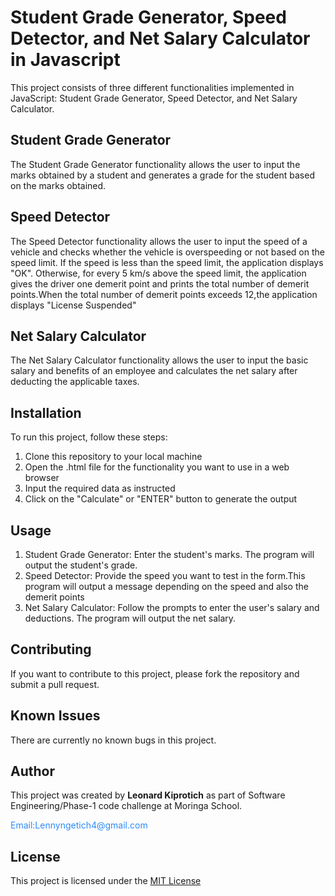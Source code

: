 # Student Grade Generator, Speed Detector, and Net Salary Calculator in Javascript

<p>This project consists of three different functionalities implemented in JavaScript: Student Grade Generator, Speed Detector, and Net Salary Calculator.</p>

<h2>Student Grade Generator</h2>
<p>The Student Grade Generator functionality allows the user to input the marks obtained by a student and generates a grade for the student based on the marks obtained.</p>

<h2>Speed Detector</h2>
<p>The Speed Detector functionality allows the user to input the speed of a vehicle and checks whether the vehicle is overspeeding or not based on the speed limit. If the speed is less than the speed limit, the application displays "OK". Otherwise, for every 5 km/s above the speed limit, the application gives the driver one demerit point and prints the total number of demerit points.When the total number of demerit points exceeds 12,the application displays "License Suspended"</p>

<h2>Net Salary Calculator</h2>
<p>The Net Salary Calculator functionality allows the user to input the basic salary and benefits of an employee and calculates the net salary after deducting the applicable taxes.</p>

<h2>Installation</h2>
<p>To run this project, follow these steps: </p>
<ol>
<li>Clone this repository to your local machine</li> 
<li>Open the .html file for the functionality you want to use in a web browser</li>
<li>Input the required data as instructed</li>
<li>Click on the "Calculate" or "ENTER" button to generate the output</li>
</ol>

<h2>Usage</h2>
<ol>
<li>Student Grade Generator: Enter the student's marks. The program will output the student's grade.</li>

<li>Speed Detector: Provide the speed you want to test in the form.This program will output a message depending on the speed and also the demerit points</li>

<li>Net Salary Calculator: Follow the prompts to enter the user's salary and deductions. The program will output the net salary.</li>
</ol>

<h2>Contributing</h2>
<p>If you want to contribute to this project, please fork the repository and submit a pull request.</p>

<h2>Known Issues</h2>
<p>There are currently no known bugs in this project.</p>

<h2>Author</h2>
<p>This project was created by <strong>Leonard Kiprotich</strong> as part of Software Engineering/Phase-1 code challenge at Moringa School.</p>
<p style='color:#2d8bfa'>Email:Lennyngetich4@gmail.com</p>

<h2>License</h2>
<p>This project is licensed under the <a href="license.md">MIT License</a></p>





